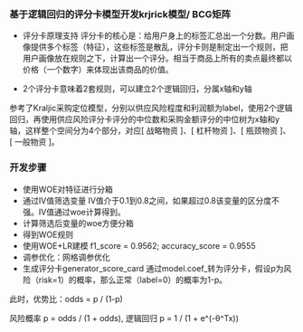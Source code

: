 
### 基于逻辑回归的评分卡模型开发krjrick模型/ BCG矩阵

* 评分卡原理支持
评分卡的核心是：给用户身上的标签汇总出一个分数。用户画像提供多个标签（特征），这些标签是散乱，评分卡则是制定出一个规则，把用户画像放在规则之下，计算出一个评分。相当于商品上所有的卖点最终都以价格（一个数字）来体现出该商品的价值。

* 2个评分卡意味着2套规则，可以建立2个逻辑回归，分属x轴和y轴

参考了Kraljic采购定位模型，分别以供应风险程度和利润额为label，使用2个逻辑回归，再使用供应风险评分卡评分的中位数和采购金额评分的中位树为x轴和y轴，这样整个空间分为4个部分，对应[ 战略物资 ]、[ 杠杆物资 ]、[ 瓶颈物资 ]、 [ 一般物资 ]。

### 开发步骤
* 使用WOE对特征进行分箱
* 通过IV值筛选变量
IV值介于0.1到0.8之间，如果超过0.8该变量的区分度不强。IV值通过woe计算得到。
* 计算筛选后变量的woe方便分箱
* 得到WOE规则
* 使用WOE+LR建模
f1_score = 0.9562; accuracy_score = 0.9555
* 调参优化：网格调参优化
* 生成评分卡generator_score_card
通过model.coef_转为评分卡，假设p为风险（risk=1）的概率，那么正常（label=0）的概率为1-p。

此时，优势比：odds = p / (1-p)

风险概率 p = odds / (1 + odds), 逻辑回归 p = 1 / (1 + e^(-θ^Tx))

